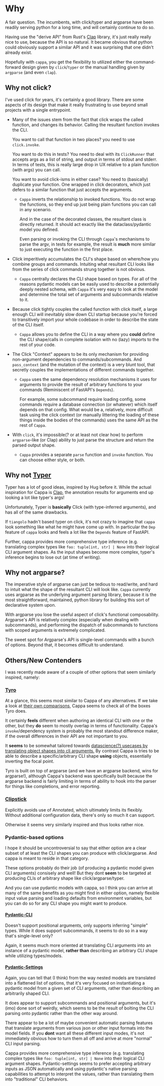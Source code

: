 # Why

A fair question. The incumbents, with click/typer and argparse have been readily
serving python for a long time, and will certainly continue to do so.

Having use the "derive API" from Rust's
[Clap](https://docs.rs/clap/latest/clap/_derive/index.html) library, it's just
really really nice to use, because the API is so natural. It became obvious that
python could obviously support a similar API and it was surprising that one
didn't already exist.

Hopefully with `cappa`, you get the flexibility to utilized either the
command-forward design given by `click`/`typer` or the manual handling given by
`argparse` (and even `clap`).

## Why not click?

I've used click for years, it's certainly a good library. There are some aspects
of its design that make it really frustrating to use beyond small projects with
a single entrypoint.

- Many of the issues stem from the fact that click wraps the called function,
  and changes its behavior. Calling the resultant function invokes the CLI.

  You want to call that function in two places? you need to use `click.invoke`.

  You want to do this in tests? You need to deal with its `ClickRunner` that
  accepts args as a list of string, and output in terms of stdout and stderr. In
  terms of tests, this is really large drop in UX relative to a plain function
  (with args) you can call.

  You want to avoid click-isms in either case? You need to (basically) duplicate
  your function. One wrapped in click decorators, which just defers to a similar
  function that just accepts the arguments.

  - `Cappa` inverts the relationship to invoked functions. You do not wrap the
    functions, so they end up just being plain functions you can call in any
    scenario.

    And in the case of the decorated classes, the resultant class is directly
    returned. It should act exactly like the dataclass/pydantic model you
    defined.

    Even parsing or invoking the CLI through `Cappa`'s mechanisms to parse the
    argv, in tests for example, the result is **much** more similar to just
    executing the function in the first place.

- Click imperitively accumulates the CLI's shape based on where/how you combine
  groups and commands. Intuiting what resultant CLI looks like from the series
  of click commands strung together is not obvious.

  - `Cappa` centrally declares the CLI shape based on types. For all of the
    reasons pydantic models can be easily used to describe a potentially deeply
    nested schema, with `Cappa` it's very easy to look at the model and
    determine the total set of arguments and subcommands relative to it.

- Because click tightly couples the called function with click itself, a large
  enough CLI will inevitably slow down CLI startup because you're forced to
  transitively import your whole codebase in order to describe the state of the
  CLI itself.

  - `Cappa` allows you to define the CLI in a way where you **could** define the
    CLI shape/calls in complete isolation with no (lazy) imports to the rest of
    your code.

- The Click "Context" appears to be its only mechanism for providing
  non-argument dependencies to commands/subcommands. And `pass_context` (and the
  mutation of the context) is a very blunt tool, that secretly couples the
  implementations of different commands together.

  - `Cappa` uses the same dependency resolution mechanisms it uses for arguments
    to provide the result of arbitrary functions to your commands (Reminiscent
    of FastAPI's `Depends`).

    For example, some subcommand require loading config, some commands require a
    database connection (or whatever) which itself depends on that config. What
    would be a, relatively, more difficult task using the click context (or
    manually littering the loading of these things inside the bodies of the
    commands) uses the same API as the rest of `Cappa`.

- With `click`, it's impossible(? or at least not clear how) to perform
  `argparse`-like (or Clap) ability to just parse the structure and return the
  parsed output shape.

  - `Cappa` provides a separate `parse` function and `invoke` function. You can
    choose either style, or both.

## Why not [Typer](https://typer.tiangolo.com/)

Typer has a lot of good ideas, inspired by Hug before it. While the actual
inspiration for Cappa is
[Clap](https://docs.rs/clap/latest/clap/_derive/index.html), the annotation
results for arguments end up looking a lot like typer's args!

Unfortunately, Typer is **basically** Click (with type-inferred arguments), and
has all of the same drawbacks.

If `tiangolo` hadn't based typer on click, it's not crazy to imagine that
`cappa` look something like what he might have come up with. In particular the
`Dep` feature of `cappa` looks and feels a lot like the `Depends` feature of
FastAPI.

Further, cappa provides more comprehensive type inference (e.g. translating complex
types like `foo: tuple[int, str] | None` into their logical CLI argument shapes.
As the input shapes become more complex, typer's inference begins to lose out (at
time of writing).

## Why not argparse?

The imperative style of argparse can just be tedious to read/write, and hard to
intuit what the shape of the resultant CLI will look like. `Cappa` currently
uses argparse as the underlying argument parsing library, because it is the most
straightforward, maintained, python library for building this sort of
declarative system upon.

With argparse you lose the useful aspect of click's functional composability.
Argparse's API is relatively complex (especially when dealing with subcommands),
and performing the dispatch of subcommands to functions with scoped arguments is
extremely complicated.

The sweet spot for Argparse's API is single-level commands with a bunch of
options. Beyond that, it becomes difficult to understand.

## Others/New Contenders

I was recently made aware of a couple of other options that seem similarly
inspired, namely:

### [Tyro](https://brentyi.github.io/tyro/)

At a glance, this seems most similar to Cappa of any alternatives. If we take a
look at
[their own comparisons](https://brentyi.github.io/tyro/goals_and_alternatives/),
Cappa seems to check all of the boxes Tyro does.

It certainly **feels** different when authoring an identical CLI with one or the
other, but they **do** seem to mostly overlap in terms of functionality. Cappa's
`invoke`/dependency system is probably the most standout difference maker, if
the overall differences in their API are not important to you.

It **seems** to be somewhat tailored towards
[datascience(?) usecases by translating object shapes into cli arguments.](https://brentyi.github.io/tyro/examples/02_nesting/01_nesting/)
By contrast Cappa is tries to be able to describe a specific/arbitrary CLI shape
**using** objects, essentially inverting the focal point.

Tyro is built on top of argparse (and we have an argparse backend, wins for
argparse!), although Cappa's backend was specifically built because the argparse
backend is fairly limiting in terms of ability to hook into the parser for
things like completions, and error reporting.

### [Clipstick](https://github.com/sander76/clipstick)

Explicitly avoids use of Annotated, which ultimately limits its flexibly. Without
additional configuration data, there's only so much it can support.

Otherwise it seems very similarly inspired and thus looks rather nice.

### Pydantic-based options

I hope it should be uncontroversial to say that either option are a clear subset of
at least the CLI shapes you can produce with click/argparse. And cappa is meant to
reside in that category.

These options probably do their job (of producing a pydantic model given CLI arguments)
consisely and well! But they dont **seem** to be targeted at producing CLIs of
arbitrary shape like click/argparse/typer.

And you can use pydantic models with cappa, so I think you can arrive at many of
the same benefits as you might find in either option, namely flexible input value
parsing and loading defaults from environment variables, but you can do so for any
CLI shape you might want to produce.

#### [Pydantic-CLI](https://github.com/mpkocher/pydantic-cli)

Doesn't support positional arguments, only supports inferring "simple" types. While
it does support subcommands, it seems to do so in a way that's single-level only?

Again, it seems much more oriented at translating CLI arguments into an
instance of a pydantic model, **rather than** describing an arbitrary CLI
shape while utilizing types/models.

#### [Pydantic-Settings](https://docs.pydantic.dev/latest/concepts/pydantic_settings/#the-basics)

Again, you can tell that (I think) from the way nested models are translated into a
flattened list of options, that it's very focused on instantiating a pydantic model
from a given set of CLI arguments, rather than describing an arbitrarily shaped CLI.

It does appear to support subcommands and positional arguments, but it's (imo) done
sort of weirdly, which seems to be the result of bolting the CLI parsing onto pydantic rather
than the other way around. 

There appear to be a lot of maybe convenient automatic parsing features that translate
arguments from various json or other input formats into the model fields. If you **dont**
want all these different input modes, it's not immediately obvious how to turn them all
off and arrive at more "normal" CLI input parsing.

Cappa provides more comprehensive type inference (e.g. translating complex types like
`foo: tuple[int, str] | None` into their logical CLI argument shapes. Pydantic-settings
seems to prefer accepting arbitrary inputs as JSON automatically and using pydantic's
native parsing capabilities to attempt to interpret the values, rather than translating
them into "traditional" CLI behaviors.
